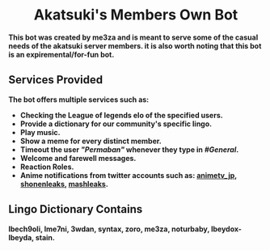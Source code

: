 <h1 align="center"><strong>Akatsuki's Members Own Bot</h1>

This bot was created by me3za and is meant to serve some of the casual needs of the akatsuki server members. it is also worth noting that this bot is an expiremental/for-fun bot.

## **Services Provided**

The bot offers multiple services such as:

- Checking the League of legends elo of the specified users.
- Provide a dictionary for our community's specific lingo.
- Play music.
- Show a meme for every distinct member.
- Timeout the user _"Permaban"_ whenever they type in _#General_.
- Welcome and farewell messages.
- Reaction Roles.
- Anime notifications from twitter accounts such as: [animetv_jp](https://twitter.com/animetv_jp), [shonenleaks](https://twitter.com/shonenleaks), [mashleaks](https://twitter.com/mashleaks).

## **Lingo Dictionary Contains**

lbech9oli, lme7ni, 3wdan, syntax, zoro, me3za, noturbaby, lbeydox-lbeyda, stain.
